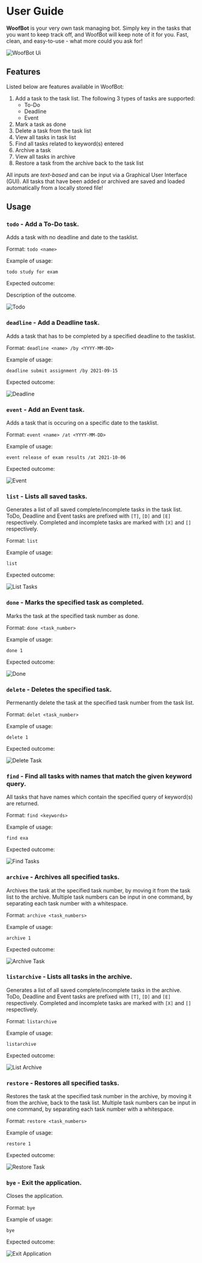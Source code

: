 # User Guide
**WoofBot** is your very own task managing bot. Simply key in the tasks that you want to keep track off, and WoofBot will keep note of it for you. Fast, clean, and easy-to-use - what more could you ask for!

![WoofBot Ui](/docs/Ui.png)

## Features
Listed below are features available in WoofBot:
1. Add a task to the task list. The following 3 types of tasks are supported:
    * To-Do
    * Deadline
    * Event
2. Mark a task as done
3. Delete a task from the task list
4. View all tasks in task list
5. Find all tasks related to keyword(s) entered
6. Archive a task
7. View all tasks in archive
8. Restore a task from the archive back to the task list

All inputs are *text-based* and can be input via a Graphical User Interface (GUI).
All tasks that have been added or archived are saved and loaded automatically from a locally stored file!

## Usage

### `todo` - Add a To-Do task.

Adds a task with no deadline and date to the tasklist.

Format: `todo <name>`

Example of usage:

`todo study for exam`

Expected outcome:

Description of the outcome.

![Todo](Todo.png)

### `deadline` - Add a Deadline task.

Adds a task that has to be completed by a specified deadline to the tasklist.

Format: `deadline <name> /by <YYYY-MM-DD>`

Example of usage:

`deadline submit assignment /by 2021-09-15`

Expected outcome:

![Deadline](/docs/Deadline.png)

### `event` - Add an Event task.

Adds a task that is occuring on a specific date to the tasklist.

Format: `event <name> /at <YYYY-MM-DD>`

Example of usage:

`event release of exam results /at 2021-10-06`

Expected outcome:

![Event](/docs/Event.png)

### `list` - Lists all saved tasks.

Generates a list of all saved complete/incomplete tasks in the task list. ToDo, Deadline and Event tasks are prefixed with `[T]`, `[D]` and `[E]` respectively. Completed and incomplete tasks are marked with `[X]` and `[]` respectively.

Format: `list`

Example of usage:

`list`

Expected outcome:

![List Tasks](/docs/List.png)

### `done` - Marks the specified task as completed.

Marks the task at the specified task number as done.

Format: `done <task_number>`

Example of usage:

`done 1`

Expected outcome:

![Done](/docs/Done.png)

### `delete` - Deletes the specified task.

Permenantly delete the task at the specified task number from the task list.

Format: `delet <task_number>`

Example of usage:

`delete 1`

Expected outcome:

![Delete Task](https://cravetocode.github.io/ip/Deadline.png)

### `find` - Find all tasks with names that match the given keyword query.

All tasks that have names which contain the specified query of keyword(s) are returned.

Format: `find <keywords>`

Example of usage:

`find exa`

Expected outcome:

![Find Tasks](/docs/Find.png)

### `archive` - Archives all specified tasks.

Archives the task at the specified task number, by moving it from the task list to the archive.
Multiple task numbers can be input in one command, by separating each task number with a whitespace.

Format: `archive <task_numbers>`

Example of usage:

`archive 1`

Expected outcome:

![Archive Task](/docs/Archive.png)

### `listarchive` - Lists all tasks in the archive.

Generates a list of all saved complete/incomplete tasks in the archive. ToDo, Deadline and Event tasks are prefixed with `[T]`, `[D]` and `[E]` respectively. Completed and incomplete tasks are marked with `[X]` and `[]` respectively.

Format: `listarchive`

Example of usage:

`listarchive`

Expected outcome:

![List Archive](/docs/ArchiveList.png)

### `restore` - Restores all specified tasks.

Restores the task at the specified task number in the archive, by moving it from the archive, back to the task list.
Multiple task numbers can be input in one command, by separating each task number with a whitespace.

Format: `restore <task_numbers>`

Example of usage:

`restore 1`

Expected outcome:

![Restore Task](/docs/Restore.png)

### `bye` - Exit the application.

Closes the application.

Format: `bye`

Example of usage:

`bye`

Expected outcome:

![Exit Application](/docs/Bye.png)
